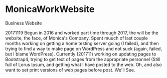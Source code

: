 # MonicaWorkWebsite
Business Website

20171119
Begun in 2016 and worked part time through 2017, the will be the website, the face, of Monica's Company. Spent muuch of last couple months working on getting a home testing server going (I failed), and then trying to find a way to make page on WordPress and not suck (again, failed, but I blame WordPress). 
Currently (201711) working on updating pages to Bootstrap4, trying to get text of pages from the appropriate personnel (Still full of Lorus Ipsum, and getting what I have posted to the web. Oh, and also want to set print versions of web pages before post. We'll See.
